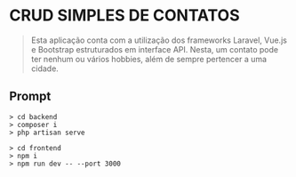 # CRUD SIMPLES DE CONTATOS
> Esta aplicação conta com a utilização dos frameworks Laravel, Vue.js e Bootstrap estruturados em interface API.
> Nesta, um contato pode ter nenhum ou vários hobbies, além de sempre pertencer a uma cidade.

## Prompt
    > cd backend
    > composer i
    > php artisan serve
    
    > cd frontend
    > npm i
    > npm run dev -- --port 3000
